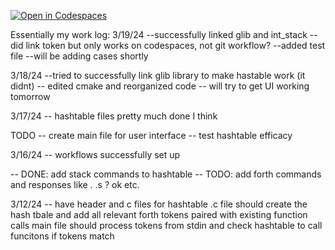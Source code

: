 [![Open in Codespaces](https://classroom.github.com/assets/launch-codespace-7f7980b617ed060a017424585567c406b6ee15c891e84e1186181d67ecf80aa0.svg)](https://classroom.github.com/open-in-codespaces?assignment_repo_id=13584757)


Essentially my work log: 
3/19/24
--successfully linked glib and int_stack
--did link token but only works on codespaces, not git workflow? 
--added test file --will be adding cases shortly 


3/18/24
--tried to successfully link glib library to make hastable work
   (it didnt) 
-- edited cmake and reorganized code
-- will try to get UI working tomorrow 


3/17/24
-- hashtable files pretty much done I think

TODO 
-- create main file for user interface
-- test hashtable efficacy

3/16/24
-- workflows successfully set up 

-- DONE: add stack commands to hashtable
-- TODO: add forth commands and responses like . .s ? ok etc. 


3/12/24 
-- have header and c files for hashtable 
.c file should create the hash tbale and add all relevant forth tokens paired with existing function calls 
main file should process tokens from stdin and check hashtable to call funcitons if tokens match 

